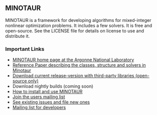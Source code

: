## MINOTAUR

MINOTAUR is a framework for developing algorithms for mixed-integer nonlinear
optimization problems. It includes a few solvers. It is free and open-source.
See the LICENSE file for details on license to use and distribute it.

### Important Links
* [MINOTAUR home page at the Argonne National
  Laboratory](https://wiki.mcs.anl.gov/minotaur)
* [Reference Paper describing the classes, structure and solvers in
  Minotaur](http://www.optimization-online.org/DB_HTML/2017/10/6275.html)
* [Download current release-version with third-party libraries (open-source
  only)](https://wiki.mcs.anl.gov/minotaur/index.php/Minotaur_Download)
* Download nightly builds (coming soon)
* [How to install and use
  MINOTAUR](https://wiki.mcs.anl.gov/minotaur/index.php/Minotaur_Documentation)
* [Join the users mailing list](https://lists.mcs.anl.gov/mailman/listinfo/minotaur)
* [See existing issues and file new
  ones](https://github.com/minotaur-solver/minotaur/issues)
* [Mailing list for developers](https://lists.mcs.anl.gov/mailman/listinfo/minotaur-dev)


